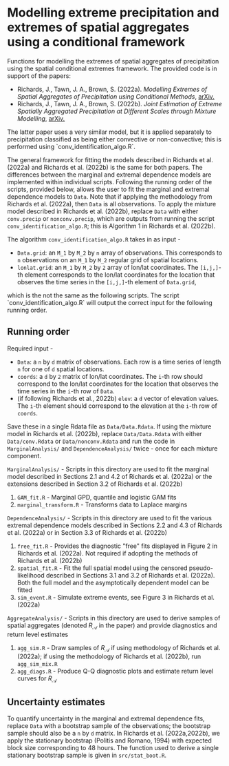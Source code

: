 # Modelling extreme precipitation and extremes of spatial aggregates using a conditional framework
Functions for modelling the extremes of spatial aggregates of precipitation using the spatial conditional extremes framework. The provided code is in support of the papers:
<ul> 
          <li> Richards, J., Tawn, J. A., Brown, S. (2022a). <i>Modelling Extremes of Spatial Aggregates of Precipitation using Conditional Methods</i>, <a href = "https://arxiv.org/pdf/2102.10906.pdf">arXiv.</a> </li>
          <li> Richards, J., Tawn, J. A., Brown, S. (2022b). <i>Joint Estimation of Extreme Spatially Aggregated Precipitation at Different Scales through Mixture Modelling</i>, <a href = "https://arxiv.org/pdf/2111.08469.pdf">arXiv.</a> </li>
</ul>
The latter paper uses a very similar model, but it is applied separately to precipitation classified as being either convective or non-convective; this is performed using `conv_identification_algo.R`.


The general framework for fitting the models described in Richards et al. (2022a) and Richards et al. (2022b) is the same for both papers. The differences between the marginal and extremal dependence models are implemented within individual scripts. Following the running order of the scripts, provided below, allows the user to fit the marginal and extremal dependence models to `Data`. Note that if applying the methodology from Richards et al. (2022a), then `Data` is all observations. To apply the mixture model described in Richards et al. (2022b), replace `Data` with either `conv.precip` or `nonconv.precip`, which are outputs from running the script `conv_identification_algo.R`; this is Algorithm 1 in Richards et al. (2022b). 

The algorithm `conv_identification_algo.R` takes in as input - <ul> 
          <li> `Data.grid`: an `M_1` by `M_2` by `n` array of observations. This corresponds to `n` observations on an `M_1` by `M_2` regular grid of spatial locations. </li>
          <li> `lonlat.grid`: an `M_1` by `M_2` by `2` array of lon/lat coordinates. The `[i,j,]`-th element corresponds to the lon/lat coordinates for the location that observes the time series in the `[i,j,]`-th element of `Data.grid`, </li>
</ul>
which is the not the same as the following scripts. The script `conv_identification_algo.R` will output the correct input for the following running order.


## Running order  

Required input - <ul> 
          <li> `Data`: a `n` by `d` matrix of observations. Each row is a time series of length `n` for one of `d` spatial locations. </li>
          <li> `coords`: a `d` by `2` matrix of lon/lat coordinates. The `i`-th row should correspond to the lon/lat coordinates for the location that observes the time series in the `i`-th row of `Data`. </li>
            <li> (if following Richards et al., 2022b) `elev`: a `d` vector of elevation values. The `i`-th element should correspond to the elevation at the `i`-th row of `coords`. </li>
</ul>

Save these in a single Rdata file as `Data/Data.Rdata`. If using the mixture model in Richards et al. (2022b), replace `Data/Data.Rdata` with either `Data/conv.Rdata` or `Data/nonconv.Rdata` and run the code in `MarginalAnalysis/`  and `DependenceAnalysis/` twice - once for each mixture component.

`MarginalAnalysis/` - Scripts in this directory are used to fit the marginal model described in Sections 2.1 and 4.2 of Richards et al. (2022a) or the extensions described in Section 3.2 of Richards et al. (2022b)<ol>
          <li> `GAM_fit.R` - Marginal GPD, quantile and logistic GAM fits </li>
          <li> `marginal_transform.R` - Transforms data to Laplace margins  </li>
          </ol>

`DependenceAnalysis/` - Scripts in this directory are used to fit the various extremal dependence models described in Sections 2.2 and 4.3 of Richards et al. (2022a) or in Section 3.3 of Richards et al. (2022b) <ol>
          <li> `free_fit.R` - Provides the diagnostic "free" fits displayed in Figure 2 in Richards et al. (2022a). Not required if adopting the methods of Richards et al. (2022b)</li>
          <li> `spatial_fit.R` - Fit the full spatial model using the censored pseudo-likelihood described in Sections 3.1 and 3.2 of Richards et al. (2022a). Both the full model and the asymptotically dependent model can be fitted </li> 
          <li> `sim_event.R` - Simulate extreme events, see Figure 3 in Richards et al. (2022a)</li>
          </ol>

`AggregateAnalysis/` - Scripts in this directory are used to derive samples of spatial aggregates (denoted $R_\mathcal{A}$ in the paper) and provide diagnostics and return level estimates <ol>
          <li> `agg_sim.R` - Draw samples of $R_\mathcal{A}$ if using methodology of Richards et al. (2022a); if using the methodology of Richards et al. (2022b), run `agg_sim_mix.R` </li> 
           <li> `agg_diags.R` - Produce Q-Q diagnostic plots and estimate return level curves for $R_\mathcal{A}$</li>
          </ol>

## Uncertainty estimates
To quantify uncertainty in the marginal and extremal dependence fits, replace `Data` with a bootstrap sample of the observations; the bootstrap sample should also be a `n` by `d` matrix. In Richards et al. (2022a,2022b), we apply the stationary bootstrap (Politis and Romano, 1994) with expected block size corresponding to 48 hours. The function used to derive a single stationary bootstrap sample is given in `src/stat_boot.R`.

